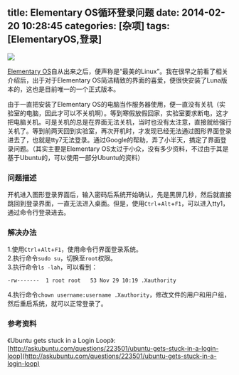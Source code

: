 title: Elementary OS循环登录问题
date: 2014-02-20 10:28:45
categories: [杂项]
tags: [ElementaryOS,登录]
---
![](/img/2014/02/20/elementaryos.png)

[Elementary OS](http://elementaryos.org/)自从出来之后，便声称是“最美的Linux”。我在很早之前看了相关介绍后，出于对于Elementary OS简洁精致的界面的喜爱，便很快安装了Luna版本的，这也是目前唯一的一个正式版本。

<!--more-->

由于一直把安装了Elementary OS的电脑当作服务器使用，便一直没有关机（实验室的电脑，因此才可以不关机啊）。等到寒假放假回家，实验室要求断电，这才把电脑关机。可是关机的总是在界面无法关机，当时也没有太注意，直接就给强行关机了。等到前两天回到实验室，再次开机时，才发现已经无法通过图形界面登录进去了，也就是tty7无法登录。通过Google的帮助，弄了小半天，搞定了界面登录问题。（其实主要是Elementary OS太过于小众，没有多少资料，不过由于其是基于Ubuntu的，可以使用一部分Ubuntu的资料）

### 问题描述
开机进入图形登录界面后，输入密码后系统开始确认，先是黑屏几秒，然后就直接跳回到登录界面，一直无法进入桌面。但是，使用`Ctrl`+`Alt`+`F1`，可以进入tty1，通过命令行登录进去。

### 解决办法
1.使用`Ctrl`+`Alt`+`F1`，使用命令行界面登录系统。  
2.执行命令`sudo su`，切换至`root`权限。  
3.执行命令`ls -lah`，可以看到：

    -rw-------  1 root root   53 Nov 29 10:19 .Xauthority

4.执行命令`chown username:username .Xauthority`，修改文件的用户和用户组，然后重启系统，就可以正常登录了。

### 参考资料
《Ubuntu gets stuck in a Login Loop》:[http://askubuntu.com/questions/223501/ubuntu-gets-stuck-in-a-login-loop](http://askubuntu.com/questions/223501/ubuntu-gets-stuck-in-a-login-loop)
